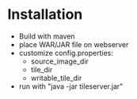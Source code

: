 
# Installation

* Build with maven
* place WAR/JAR file on webserver
* customize config.properties:
	* source_image_dir
	* tile_dir
	* writable_tile_dir
* run with "java -jar tileserver.jar"


